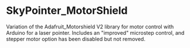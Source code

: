 # SkyPointer_MotorShield
Variation of the Adafruit_Motorshield V2 library for motor control with Arduino for a laser pointer. Includes an "improved" microstep control, and stepper motor option has been disabled but not removed.
